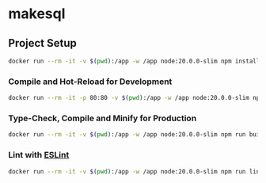 # makesql

## Project Setup

```sh
docker run --rm -it -v $(pwd):/app -w /app node:20.0.0-slim npm install
```

### Compile and Hot-Reload for Development

```sh
docker run --rm -it -p 80:80 -v $(pwd):/app -w /app node:20.0.0-slim npm run dev
```

### Type-Check, Compile and Minify for Production

```sh
docker run --rm -it -v $(pwd):/app -w /app node:20.0.0-slim npm run build
```

### Lint with [ESLint](https://eslint.org/)

```sh
docker run --rm -it -v $(pwd):/app -w /app node:20.0.0-slim npm run lint
```
